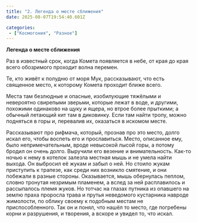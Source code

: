 ```yaml
---
title: "2. Легенда о месте сближения"
date: 2025-08-07T19:54:40.601Z

categories:
 - ["Космогония", "Разное"]
---
```


**Легенда о месте сближения**

Раз в известный срок, когда Комета появляется в небе, от края до края
всего обозримого проходит волна перемен.

Те, кто живёт к полудню от моря Мук, рассказывают, что есть священное
место, к которому Комета проходит ближе всего.

Места там безлюдные и опасные, изобилующие тяжёлыми и невероятно
свирепыми зверьми, которые лежат в воде, и другими, похожими одинаково
на щуку и ящера, но втрое более прыткими; а обычный летающий кит там в
диковинку. Если там найти тропу, можно подняться в горы и, перевалив их,
оказаться в искомом месте.

Рассказывают про рифмача, который, прознав про это место, долго искал
его, чтобы воспеть его и прославиться. Место, описанное ему, было
непримечательным, вроде невысокой лысой горы, а потому бродил он очень
долго. Выручили его везение и внимательность. Как-то ночью к нему в
котелок залезла местная мышь и не умела найти выхода. Он выбросил её
жукам и забыл о ней. Но стоило жукам приступить к трапезе, как среди них
возникло смятение, и они побежали в разные стороны. Оказывается, мышь
обернулась пеплом, словно тронутая незримым пламенем, а вслед за ней
расплавилось и рассыпалось племя жуков. Но тотчас на глазах путника из
опавшего на землю праха проросла трава и прутья неведомого кустарника
навроде жимолости, по облику своему к подобным местам не
приспособленного. Так он и понял, что нашёл то место, где погребены
корни и разрушения, и творения, а вскоре и увидел то, что искал.
